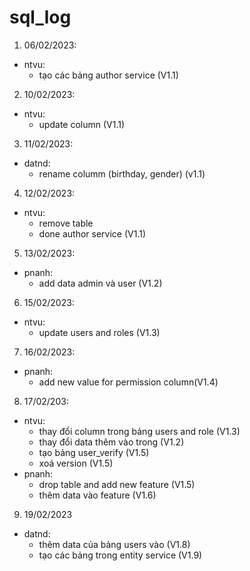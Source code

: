 # sql_log
1. 06/02/2023:
* ntvu:
    - tạo các bảng author service (V1.1)
2. 10/02/2023:
* ntvu:
    - update column (V1.1)
3. 11/02/2023:
* datnd:
    - rename columm (birthday, gender) (v1.1)
4. 12/02/2023:
* ntvu:
    - remove table 
    - done author service (V1.1)
5. 13/02/2023:
* pnanh:
    - add data admin và user (V1.2)
6. 15/02/2023:
* ntvu:
    - update users and roles (V1.3)
7. 16/02/2023:
* pnanh:
    - add new value for permission column(V1.4)
8. 17/02/203:
* ntvu:
    - thay đổi column trong bảng users and role (V1.3)
    - thay đổi data thêm vào trong (V1.2)
    - tạo bảng user_verify (V1.5)
    - xoá version (V1.5)
* pnanh:
    - drop table and add new feature (V1.5)
    - thêm data vào feature (V1.6)
9. 19/02/2023
* datnd:
    - thêm data của bảng users vào (V1.8)
    - tạo các bảng trong entity service (V1.9)
